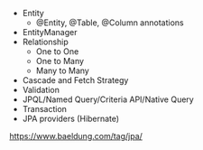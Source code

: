- Entity
    - @Entity, @Table, @Column annotations
- EntityManager
- Relationship
    - One to One
    - One to Many
    - Many to Many
- Cascade and Fetch Strategy
- Validation
- JPQL/Named Query/Criteria API/Native Query
- Transaction
- JPA providers (Hibernate)

https://www.baeldung.com/tag/jpa/
